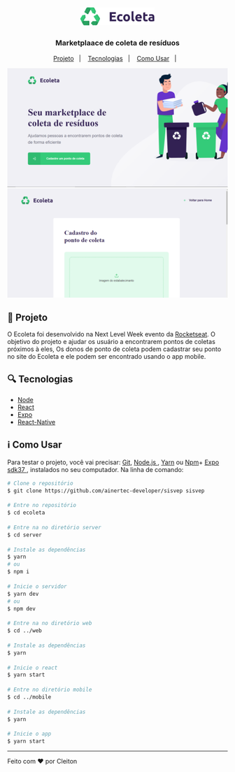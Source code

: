 <h1 align="center" >
    <img alt="ecoleta" title="ecoleta" src=".github/logo.svg" width="170px" />
</h1>

<h3 align="center">
  Marketplaace de coleta de resíduos
</h3>

<p align="center">
  <a href="#dart-projeto">Projeto</a>&nbsp;&nbsp;&nbsp;|&nbsp;&nbsp;&nbsp;
  <a href="#mag-tecnologias">Tecnologias</a>&nbsp;&nbsp;&nbsp;|&nbsp;&nbsp;&nbsp;
    <a href="#information_source-como-usar">Como Usar</a>&nbsp;&nbsp;&nbsp;|&nbsp;&nbsp;&nbsp;
</p>


<p align="center">
  <img alt="App Demo" src=".github/home.png" >
  <img alt="App Demo" src=".github/create-point.png">
</p>    

## :dart: Projeto
  O Ecoleta foi desenvolvido na Next Level Week evento da [Rocketseat](https://rocketseat.com.br/).
  O objetivo do projeto e ajudar os usuário a encontrarem pontos de coletas próximos à eles, Os donos de ponto de coleta podem cadastrar seu ponto no site do Ecoleta  e ele podem ser encontrado usando o app mobile.


## :mag: Tecnologias
-  [Node](https://nodejs.org/en/)
-  [React](https://facebook.github.io/react/)
-  [Expo](https://expo.io/)
-  [React-Native](https://facebook.github.io/react-native/)


## :information_source: Como Usar
Para testar o projeto, você vai precisar: [Git](https://git-scm.com), [Node.js ](https://nodejs.org/en/), [Yarn](https://yarnpkg.com/) ou [Npm](https://www.npmjs.com/)+ [Expo sdk37 ](https://expo.io/),  instalados no seu computador. Na linha de comando:

```bash
# Clone o repositório
$ git clone https://github.com/ainertec-developer/sisvep sisvep

# Entre no repositório
$ cd ecoleta

# Entre na no diretório server
$ cd server

# Instale as dependências
$ yarn 
# ou
$ npm i

# Inicie o servidor
$ yarn dev
# ou
$ npm dev

# Entre na no diretório web
$ cd ../web

# Instale as dependências
$ yarn 

# Inicie o react
$ yarn start

# Entre no diretório mobile
$ cd ../mobile

# Instale as dependências
$ yarn 

# Inicie o app
$ yarn start

```

---
Feito com :heart: por Cleiton

